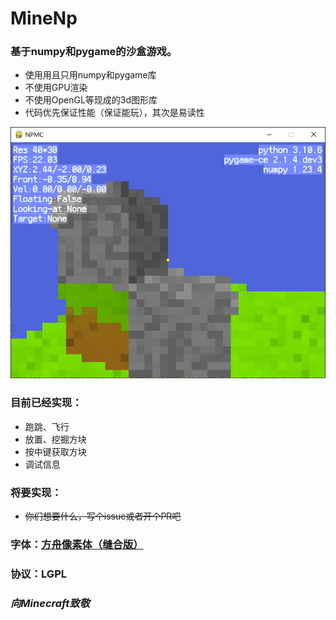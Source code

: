 # MineNp
### 基于numpy和pygame的沙盒游戏。

- 使用用且只用numpy和pygame库
- 不使用GPU渲染
- 不使用OpenGL等现成的3d图形库
- 代码优先保证性能（保证能玩），其次是易读性

![截图](img/2023-03-09-10-07-14.png)

### 目前已经实现：
- 跑跳、飞行
- 放置、挖掘方块
- 按中键获取方块
- 调试信息

### 将要实现：  
- ~~你们想要什么，写个issue或者开个PR吧~~

### 字体：[方舟像素体（缝合版）](https://github.com/TakWolf/fusion-pixel-font)

### 协议：**LGPL**

### *向Minecraft致敬*

